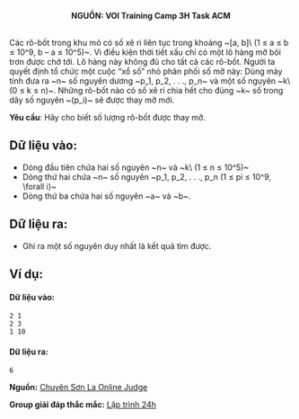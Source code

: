 **<center>NGUỒN: VOI Training Camp 3H  Task ACM</center>**
<br>

Các rô-bốt trong khu mỏ có số xê ri liên tục trong khoảng ~[a, b]\ (1 ≤ a ≤ b ≤ 10^9, b – a  ≤ 10^5)~. Vì điều kiện thời tiết xấu chỉ có một lô hàng mỡ bôi trơn được chở tới. Lô hàng này không đủ cho tất cả các rô-bốt. Người ta quyết định tổ chức một cuộc “xổ số” nhỏ phân phối số mỡ này: Dùng máy tính đưa ra ~n~ số nguyên dương ~p_1, p_2, . . ., p_n~ và một số nguyên ~k\ (0 ≤ k ≤ n)~. Những rô-bốt nào có số xê ri chia hết cho đúng ~k~ số trong dãy số nguyên ~(p_i)~ sẽ được thay mỡ mới.

**Yêu cầu**: Hãy cho biết số lượng rô-bốt được thay mỡ.

## Dữ liệu vào:
- Dòng đầu tiên chứa hai số nguyên ~n~ và ~k\ (1 ≤ n ≤ 10^5)~
- Dòng thứ hai chứa ~n~ số nguyên  ~p_1, p_2, . . ., p_n (1 ≤ pi ≤ 10^9, \forall i)~
- Dòng thứ ba chứa hai số nguyên ~a~ và ~b~.

## Dữ liệu ra:
- Ghi ra một số nguyên duy nhất là kết quả tìm được.

## Ví dụ:
#### Dữ liệu vào:
```
2 1
2 3
1 10
```

#### Dữ liệu ra:
```
6
```

**Nguồn:** [Chuyên Sơn La Online Judge](http://csloj.ddns.net/)

**Group giải đáp thắc mắc:** [Lập trình 24h](https://www.facebook.com/groups/1386904321519984)